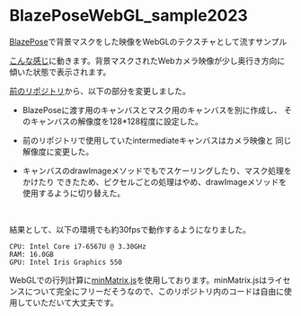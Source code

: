 # BlazePoseWebGL_sample2023
[BlazePose](https://github.com/tensorflow/tfjs-models/tree/master/pose-detection)で背景マスクをした映像をWebGLのテクスチャとして流すサンプル

[こんな感じ](https://hexagramnm.github.io/BlazePoseWebGL_sample2023/index.html)に動きます。背景マスクされたWebカメラ映像が少し奥行き方向に傾いた状態で表示されます。

[前のリポジトリ](https://github.com/HexagramNM/BlazePoseWebGL_sample)から、以下の部分を変更しました。

- BlazePoseに渡す用のキャンバスとマスク用のキャンバスを別に作成し、
  そのキャンバスの解像度を128*128程度に設定した。

- 前のリポジトリで使用していたintermediateキャンバスはカメラ映像と
  同じ解像度に変更した。

- キャンバスのdrawImageメソッドでもでスケーリングしたり、マスク処理をかけたり
  できたため、ピクセルごとの処理はやめ、drawImageメソッドを使用するように切り替えた。

<br>

結果として、以下の環境でも約30fpsで動作するようになりました。

```
CPU: Intel Core i7-6567U @ 3.30GHz
RAM: 16.0GB
GPU: Intel Iris Graphics 550
```

WebGLでの行列計算に[minMatrix.js](https://wgld.org/d/library/l001.html)を使用しております。minMatrix.jsはライセンスについて完全にフリーだそうなので、このリポジトリ内のコードは自由に使用していただいて大丈夫です。
